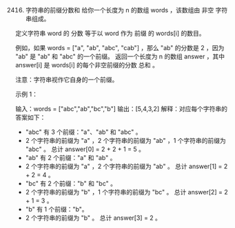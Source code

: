 2416. 字符串的前缀分数和
给你一个长度为 n 的数组 words ，该数组由 非空 字符串组成。

定义字符串 word 的 分数 等于以 word 作为 前缀 的 words[i] 的数目。

例如，如果 words = ["a", "ab", "abc", "cab"] ，那么 "ab" 的分数是 2 ，因为 "ab" 是 "ab" 和 "abc" 的一个前缀。
返回一个长度为 n 的数组 answer ，其中 answer[i] 是 words[i] 的每个非空前缀的分数 总和 。

注意：字符串视作它自身的一个前缀。

 

示例 1：

输入：words = ["abc","ab","bc","b"]
输出：[5,4,3,2]
解释：对应每个字符串的答案如下：
- "abc" 有 3 个前缀："a"、"ab" 和 "abc" 。
- 2 个字符串的前缀为 "a" ，2 个字符串的前缀为 "ab" ，1 个字符串的前缀为 "abc" 。
总计 answer[0] = 2 + 2 + 1 = 5 。
- "ab" 有 2 个前缀："a" 和 "ab" 。
- 2 个字符串的前缀为 "a" ，2 个字符串的前缀为 "ab" 。
总计 answer[1] = 2 + 2 = 4 。
- "bc" 有 2 个前缀："b" 和 "bc" 。
- 2 个字符串的前缀为 "b" ，1 个字符串的前缀为 "bc" 。 
总计 answer[2] = 2 + 1 = 3 。
- "b" 有 1 个前缀："b"。
- 2 个字符串的前缀为 "b" 。
总计 answer[3] = 2 。
```js
